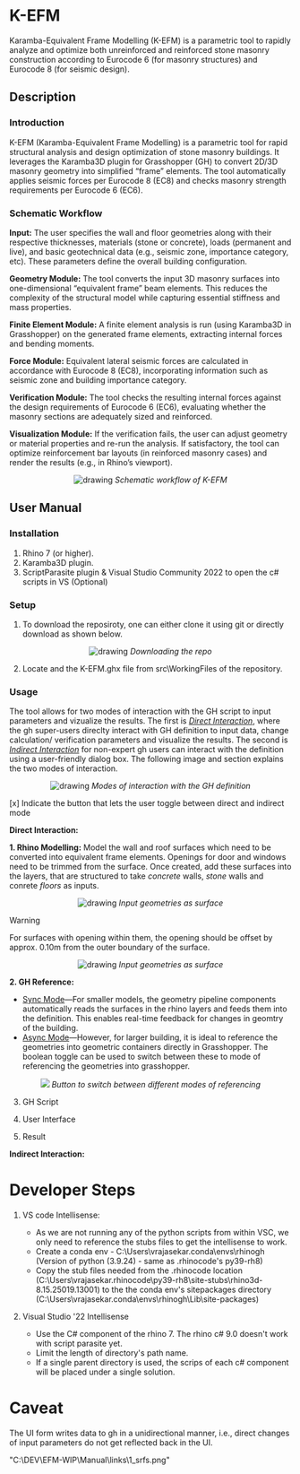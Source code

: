 # K-EFM
Karamba-Equivalent Frame Modelling (K-EFM) is a parametric tool to rapidly analyze and optimize both unreinforced and reinforced stone masonry construction according to Eurocode 6 (for masonry structures) and Eurocode 8 (for seismic design). 

## Description

### Introduction

K-EFM (Karamba-Equivalent Frame Modelling) is a parametric tool for rapid structural analysis and design optimization of stone masonry buildings. It leverages the Karamba3D plugin for Grasshopper (GH) to convert 2D/3D masonry geometry into simplified “frame” elements. The tool automatically applies seismic forces per Eurocode 8 (EC8) and checks masonry strength requirements per Eurocode 6 (EC6).

### Schematic Workflow

**Input:** The user specifies the wall and floor geometries along with their respective thicknesses, materials (stone or concrete), loads (permanent and live), and basic geotechnical data (e.g., seismic zone, importance category, etc). These parameters define the overall building configuration.

**Geometry Module:** The tool converts the input 3D masonry surfaces into one-dimensional “equivalent frame” beam elements. This reduces the complexity of the structural model while capturing essential stiffness and mass properties.

**Finite Element Module:** A finite element analysis is run (using Karamba3D in Grasshopper) on the generated frame elements, extracting internal forces and bending moments.

**Force Module:** Equivalent lateral seismic forces are calculated in accordance with Eurocode 8 (EC8), incorporating information such as seismic zone and building importance category.

**Verification Module:** The tool checks the resulting internal forces against the design requirements of Eurocode 6 (EC6), evaluating whether the masonry sections are adequately sized and reinforced.

**Visualization Module:** If the verification fails, the user can adjust geometry or material properties and re-run the analysis. If satisfactory, the tool can optimize reinforcement bar layouts (in reinforced masonry cases) and render the results (e.g., in Rhino’s viewport).

<!-- ![Description of image](Manual/links/Scheme.png) -->
<p align="center">
    <img src="Manual/links/Scheme.png" alt="drawing" />
    <em>Schematic workflow of K-EFM</em>
</p>


## User Manual

### Installation 

1. Rhino 7 (or higher).
2. Karamba3D plugin.
3. ScriptParasite plugin & Visual Studio Community 2022 to open the c# scripts in VS (Optional) 

### Setup

1. To download the reposiroty, one can either clone it using git or directly download as shown below.  

<!-- ![Download the repository](Manual/links/Download_Repo.png) -->

<p align="center">
    <img src="Manual/links/Download_Repo.png" alt="drawing"/>
    <em>Downloading the repo</em>
</p>

2. Locate and the K-EFM.ghx file from src\WorkingFiles of the repository.

### Usage

The tool allows for two modes of interaction with the GH script to input parameters and vizualize the results. The first is <ins>*Direct Interaction*</ins>, where the gh super-users direclty interact with GH definition to input data, change calculation/ verification parameters and visualize the results. The second is <ins>*Indirect Interaction*</ins> for non-expert gh users can interact with the definition using a user-friendly dialog box. The following image and section explains the two modes of interaction. 

<p  align="center">
    <img src="Manual/links/UI.png" alt="drawing" />
    <em>Modes of interaction with the GH definition</em>
</p >

[x] Indicate the button that lets the user toggle between direct and indirect mode

**Direct Interaction:**

**1. Rhino Modelling:** Model the wall and roof surfaces which need to be converted into equivalent frame elements. Openings for door and windows need to be trimmed from the surface. Once created, add these surfaces into the layers, that are structured to take *concrete* walls, *stone* walls and conrete *floors* as inputs. 

<p align="center">
    <img src="Manual/links/Layer_Structure.png" alt="drawing" />
    <em>Input geometries as surface</em>
</p>

> [!WARNING]  
> For surfaces with opening within them, the opening should be offset by approx. 0.10m from the outer boundary of the surface.
><p align="center">
>    <img src="Manual/links/Opening_Gap.png" alt="drawing" />
>    <em>Input geometries as surface</em>
></p>


**2. GH Reference:** 
* <ins>Sync Mode</ins>—For smaller models, the geometry pipeline components automatically reads the surfaces in the rhino layers and feeds them into the definition. This enables real-time feedback for changes in geomtry of the building. 
* <ins>Async Mode</ins>—However, for larger building, it is ideal to reference the geometries into geometric containers directly in Grasshopper. The boolean toggle can be used to switch between these to mode of referencing the geometries into grasshopper. 

<p align="center">
    <img src="Manual/links/Sync_Async Mode_Button.png" />
    <em>Button to switch between different modes of referencing </em>
</p>

3. GH Script

4. User Interface 

5. Result 

**Indirect Interaction:**

# Developer Steps
1. VS code Intellisense:
    - As we are not running any of the python scripts from within VSC, we only need to reference the stubs files to get the intellisense to work. 
    - Create a conda env - C:\Users\vrajasekar\.conda\envs\rhinogh (Version of python (3.9.24) - same as .rhinocode's py39-rh8)
    - Copy the stub files needed from the .rhinocode location (C:\Users\vrajasekar\.rhinocode\py39-rh8\site-stubs\rhino3d-8.15.25019.13001) to the the conda env's sitepackages directory (C:\Users\vrajasekar\.conda\envs\rhinogh\Lib\site-packages)

2. Visual Studio '22 Intellisense
    - Use the C# component of the rhino 7. The rhino c# 9.0 doesn't work with script parasite yet.
    - Limit the length of directory's path name.
    - If a single parent directory is used, the scrips of each c# component will be placed under a single solution. 

# Caveat
The UI form writes data to gh in a unidirectional manner, i.e., direct changes of input parameters do not get reflected back in the UI. 

"C:\DEV\EFM-WIP\Manual\links\1_srfs.png"